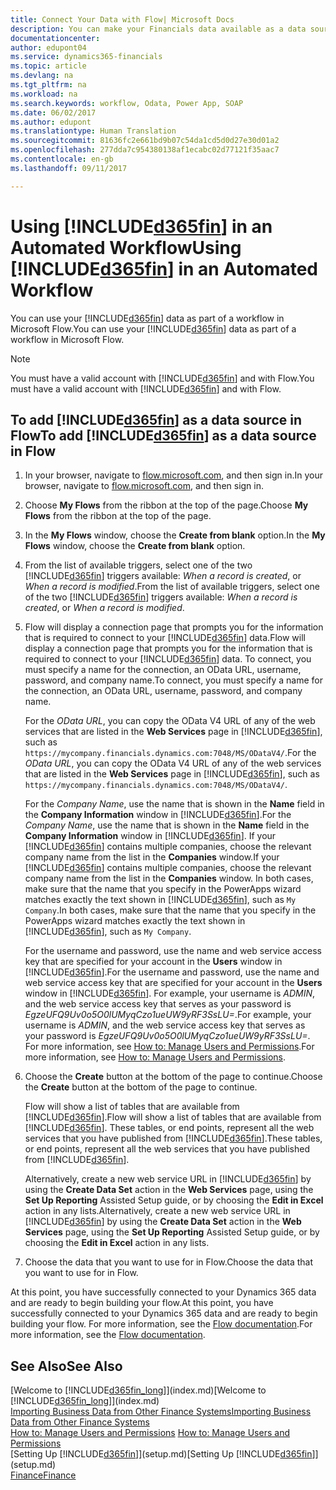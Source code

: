```yaml
---
title: Connect Your Data with Flow| Microsoft Docs
description: You can make your Financials data available as a data source and specify an OData URL of your web services to build an automated workflow.
documentationcenter: 
author: edupont04
ms.service: dynamics365-financials
ms.topic: article
ms.devlang: na
ms.tgt_pltfrm: na
ms.workload: na
ms.search.keywords: workflow, Odata, Power App, SOAP
ms.date: 06/02/2017
ms.author: edupont
ms.translationtype: Human Translation
ms.sourcegitcommit: 81636fc2e661bd9b07c54da1cd5d0d27e30d01a2
ms.openlocfilehash: 277dda7c954380138af1ecabc02d77121f35aac7
ms.contentlocale: en-gb
ms.lasthandoff: 09/11/2017

---
```

# <a name="using-included365finincludesd365finmdmd-in-an-automated-workflow"></a><span data-ttu-id="274f1-103">Using [!INCLUDE[d365fin](includes/d365fin_md.md)] in an Automated Workflow</span><span class="sxs-lookup"><span data-stu-id="274f1-103">Using [!INCLUDE[d365fin](includes/d365fin_md.md)] in an Automated Workflow</span></span>
<span data-ttu-id="274f1-104">You can use your [!INCLUDE[d365fin](includes/d365fin_md.md)] data as part of a workflow in Microsoft Flow.</span><span class="sxs-lookup"><span data-stu-id="274f1-104">You can use your [!INCLUDE[d365fin](includes/d365fin_md.md)] data as part of a workflow in Microsoft Flow.</span></span>  

> [!NOTE]  
>   <span data-ttu-id="274f1-105">You must have a valid account with [!INCLUDE[d365fin](includes/d365fin_md.md)] and with Flow.</span><span class="sxs-lookup"><span data-stu-id="274f1-105">You must have a valid account with [!INCLUDE[d365fin](includes/d365fin_md.md)] and with Flow.</span></span>  

## <a name="to-add-included365finincludesd365finmdmd-as-a-data-source-in-flow"></a><span data-ttu-id="274f1-106">To add [!INCLUDE[d365fin](includes/d365fin_md.md)] as a data source in Flow</span><span class="sxs-lookup"><span data-stu-id="274f1-106">To add [!INCLUDE[d365fin](includes/d365fin_md.md)] as a data source in Flow</span></span>
1. <span data-ttu-id="274f1-107">In your browser, navigate to [flow.microsoft.com](https://flow.microsoft.com/en-us/), and then sign in.</span><span class="sxs-lookup"><span data-stu-id="274f1-107">In your browser, navigate to [flow.microsoft.com](https://flow.microsoft.com/en-us/), and then sign in.</span></span>
2. <span data-ttu-id="274f1-108">Choose **My Flows** from the ribbon at the top of the page.</span><span class="sxs-lookup"><span data-stu-id="274f1-108">Choose **My Flows** from the ribbon at the top of the page.</span></span>
3. <span data-ttu-id="274f1-109">In the **My Flows** window, choose the **Create from blank** option.</span><span class="sxs-lookup"><span data-stu-id="274f1-109">In the **My Flows** window, choose the **Create from blank** option.</span></span>
4. <span data-ttu-id="274f1-110">From the list of available triggers, select one of the two [!INCLUDE[d365fin](includes/d365fin_md.md)] triggers available: *When a record is created*, or *When a record is modified*.</span><span class="sxs-lookup"><span data-stu-id="274f1-110">From the list of available triggers, select one of the two [!INCLUDE[d365fin](includes/d365fin_md.md)] triggers available: *When a record is created*, or *When a record is modified*.</span></span>
5. <span data-ttu-id="274f1-111">Flow will display a connection page that prompts you for the information that is required to connect to your [!INCLUDE[d365fin](includes/d365fin_md.md)] data.</span><span class="sxs-lookup"><span data-stu-id="274f1-111">Flow will display a connection page that prompts you for the information that is required to connect to your [!INCLUDE[d365fin](includes/d365fin_md.md)] data.</span></span> <span data-ttu-id="274f1-112">To connect, you must specify a name for the connection, an OData URL, username, password, and company name.</span><span class="sxs-lookup"><span data-stu-id="274f1-112">To connect, you must specify a name for the connection, an OData URL, username, password, and company name.</span></span>

   <span data-ttu-id="274f1-113">For the *OData URL*, you can copy the OData V4 URL of any of the web services that are listed in the **Web Services** page in [!INCLUDE[d365fin](includes/d365fin_md.md)], such as `https://mycompany.financials.dynamics.com:7048/MS/ODataV4/`.</span><span class="sxs-lookup"><span data-stu-id="274f1-113">For the *OData URL*, you can copy the OData V4 URL of any of the web services that are listed in the **Web Services** page in [!INCLUDE[d365fin](includes/d365fin_md.md)], such as `https://mycompany.financials.dynamics.com:7048/MS/ODataV4/`.</span></span>  

   <span data-ttu-id="274f1-114">For the *Company Name*, use the name that is shown in the **Name** field in the **Company Information** window in [!INCLUDE[d365fin](includes/d365fin_md.md)].</span><span class="sxs-lookup"><span data-stu-id="274f1-114">For the *Company Name*, use the name that is shown in the **Name** field in the **Company Information** window in [!INCLUDE[d365fin](includes/d365fin_md.md)].</span></span> <span data-ttu-id="274f1-115">If your [!INCLUDE[d365fin](includes/d365fin_md.md)] contains multiple companies, choose the relevant company name from the list in the **Companies** window.</span><span class="sxs-lookup"><span data-stu-id="274f1-115">If your [!INCLUDE[d365fin](includes/d365fin_md.md)] contains multiple companies, choose the relevant company name from the list in the **Companies** window.</span></span> <span data-ttu-id="274f1-116">In both cases, make sure that the name that you specify in the PowerApps wizard matches exactly the text shown in [!INCLUDE[d365fin](includes/d365fin_md.md)], such as `My Company`.</span><span class="sxs-lookup"><span data-stu-id="274f1-116">In both cases, make sure that the name that you specify in the PowerApps wizard matches exactly the text shown in [!INCLUDE[d365fin](includes/d365fin_md.md)], such as `My Company`.</span></span>

   <span data-ttu-id="274f1-117">For the username and password, use the name and web service access key that are specified for your account in the **Users** window in [!INCLUDE[d365fin](includes/d365fin_md.md)].</span><span class="sxs-lookup"><span data-stu-id="274f1-117">For the username and password, use the name and web service access key that are specified for your account in the **Users** window in [!INCLUDE[d365fin](includes/d365fin_md.md)].</span></span> <span data-ttu-id="274f1-118">For example, your username is *ADMIN*, and the web service access key that serves as your password is *EgzeUFQ9Uv0o5O0lUMyqCzo1ueUW9yRF3SsLU=*.</span><span class="sxs-lookup"><span data-stu-id="274f1-118">For example, your username is *ADMIN*, and the web service access key that serves as your password is *EgzeUFQ9Uv0o5O0lUMyqCzo1ueUW9yRF3SsLU=*.</span></span> <span data-ttu-id="274f1-119">For more information, see [How to: Manage Users and Permissions](ui-how-users-permissions.md).</span><span class="sxs-lookup"><span data-stu-id="274f1-119">For more information, see [How to: Manage Users and Permissions](ui-how-users-permissions.md).</span></span>
6. <span data-ttu-id="274f1-120">Choose the **Create** button at the bottom of the page to continue.</span><span class="sxs-lookup"><span data-stu-id="274f1-120">Choose the **Create** button at the bottom of the page to continue.</span></span>

   <span data-ttu-id="274f1-121">Flow will show a list of tables that are available from [!INCLUDE[d365fin](includes/d365fin_md.md)].</span><span class="sxs-lookup"><span data-stu-id="274f1-121">Flow will show a list of tables that are available from [!INCLUDE[d365fin](includes/d365fin_md.md)].</span></span> <span data-ttu-id="274f1-122">These tables, or end points, represent all the web services that you have published from [!INCLUDE[d365fin](includes/d365fin_md.md)].</span><span class="sxs-lookup"><span data-stu-id="274f1-122">These tables, or end points, represent all the web services that you have published from [!INCLUDE[d365fin](includes/d365fin_md.md)].</span></span>

   <span data-ttu-id="274f1-123">Alternatively, create a new web service URL in [!INCLUDE[d365fin](includes/d365fin_md.md)] by using the **Create Data Set** action in the **Web Services** page, using the **Set Up Reporting** Assisted Setup guide, or by choosing the **Edit in Excel** action in any lists.</span><span class="sxs-lookup"><span data-stu-id="274f1-123">Alternatively, create a new web service URL in [!INCLUDE[d365fin](includes/d365fin_md.md)] by using the **Create Data Set** action in the **Web Services** page, using the **Set Up Reporting** Assisted Setup guide, or by choosing the **Edit in Excel** action in any lists.</span></span>
7. <span data-ttu-id="274f1-124">Choose the data that you want to use for in Flow.</span><span class="sxs-lookup"><span data-stu-id="274f1-124">Choose the data that you want to use for in Flow.</span></span>

<span data-ttu-id="274f1-125">At this point, you have successfully connected to your Dynamics 365 data and are ready to begin building your flow.</span><span class="sxs-lookup"><span data-stu-id="274f1-125">At this point, you have successfully connected to your Dynamics 365 data and are ready to begin building your flow.</span></span> <span data-ttu-id="274f1-126">For more information, see the [Flow documentation](https://flow.microsoft.com/documentation/getting-started/).</span><span class="sxs-lookup"><span data-stu-id="274f1-126">For more information, see the [Flow documentation](https://flow.microsoft.com/documentation/getting-started/).</span></span>

## <a name="see-also"></a><span data-ttu-id="274f1-127">See Also</span><span class="sxs-lookup"><span data-stu-id="274f1-127">See Also</span></span>
<span data-ttu-id="274f1-128">[Welcome to [!INCLUDE[d365fin_long](includes/d365fin_long_md.md)]](index.md)</span><span class="sxs-lookup"><span data-stu-id="274f1-128">[Welcome to [!INCLUDE[d365fin_long](includes/d365fin_long_md.md)]](index.md)</span></span>  
[<span data-ttu-id="274f1-129">Importing Business Data from Other Finance Systems</span><span class="sxs-lookup"><span data-stu-id="274f1-129">Importing Business Data from Other Finance Systems</span></span>](upload-data.md)  
<span data-ttu-id="274f1-130">[How to: Manage Users and Permissions](ui-how-users-permissions.md)  </span><span class="sxs-lookup"><span data-stu-id="274f1-130">[How to: Manage Users and Permissions](ui-how-users-permissions.md)  </span></span>  
<span data-ttu-id="274f1-131">[Setting Up [!INCLUDE[d365fin](includes/d365fin_md.md)]](setup.md)</span><span class="sxs-lookup"><span data-stu-id="274f1-131">[Setting Up [!INCLUDE[d365fin](includes/d365fin_md.md)]](setup.md)</span></span>  
[<span data-ttu-id="274f1-132">Finance</span><span class="sxs-lookup"><span data-stu-id="274f1-132">Finance</span></span>](finance.md)  

